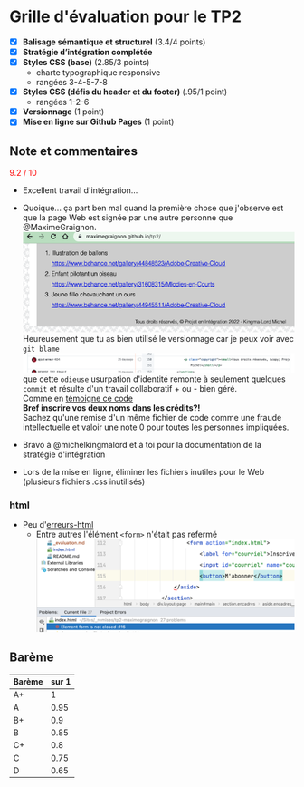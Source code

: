 # Grille d'évaluation pour le TP2
- [X] __Balisage sémantique et structurel__ (3.4/4 points)
- [X] __Stratégie d’intégration complétée__
- [X] __Styles CSS (base)__ (2.85/3 points)
    - charte typographique responsive
    - rangées 3-4-5-7-8
- [X] __Styles CSS (défis du header et du footer)__ (.95/1 point)
    - rangées 1-2-6
- [X] __Versionnage__ (1 point)
- [X] __Mise en ligne sur Github Pages__ (1 point)

## Note et commentaires
<span style='color:red'> 9.2 / 10 </span>

- Excellent travail d'intégration...
- Quoique... ça part ben mal quand la première chose que j'observe est que la page Web est signée par une autre personne que @MaximeGraignon.  
  ![](images/signe-michel.png)  
  Heureusement que tu as bien utilisé le versionnage car je peux voir avec `git blame`   
  ![](images/git-blame.png)  
  que cette `odieuse` usurpation d'identité remonte à seulement quelques `commit` et résulte d'un travail collaboratif + ou - bien géré.  
  Comme en [témoigne ce code](https://github.com/maximegraignon/tp2/commit/a5af01bede40a0e9238b0c02c6b37cffca1b870d)    
  __Bref inscrire vos deux noms dans les crédits?!__  
  Sachez qu'une remise d'un même fichier de code comme une fraude intellectuelle et valoir une note 0 pour toutes les personnes impliquées.

- Bravo à @michelkingmalord et à toi pour la documentation de la stratégie d'intégration
- Lors de la mise en ligne, éliminer les fichiers inutiles pour le Web (plusieurs fichiers .css inutilisés)

### html
- Peu d'[erreurs-html](images/erreurs-html.png)
  - Entre autres l'élément `<form>` n'était pas refermé
  ![](images/form-pas-referme.png)

## Barème
| Barème | sur 1 |
|--------|-------|
| A+     | 1     |
| A      | 0.95  |
| B+     | 0.9   |
| B      | 0.85  |
| C+     | 0.8   |
| C      | 0.75  |
| D      | 0.65  |
